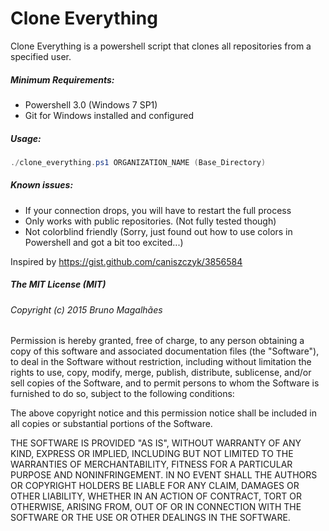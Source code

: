 # Clone Everything

Clone Everything is a powershell script that clones all repositories from a specified user.

##### Minimum Requirements:

- Powershell 3.0 (Windows 7 SP1)
- Git for Windows installed and configured

##### Usage:

```PowerShell
./clone_everything.ps1 ORGANIZATION_NAME (Base_Directory)
```

##### Known issues:

- If your connection drops, you will have to restart the full process
- Only works with public repositories. (Not fully tested though)
- Not colorblind friendly (Sorry, just found out how to use colors in Powershell and got a bit too excited...)



Inspired by https://gist.github.com/caniszczyk/3856584




##### The MIT License (MIT)

###### Copyright (c) 2015 Bruno Magalhães

Permission is hereby granted, free of charge, to any person obtaining a copy
of this software and associated documentation files (the "Software"), to deal
in the Software without restriction, including without limitation the rights
to use, copy, modify, merge, publish, distribute, sublicense, and/or sell
copies of the Software, and to permit persons to whom the Software is
furnished to do so, subject to the following conditions:

The above copyright notice and this permission notice shall be included in all
copies or substantial portions of the Software.

THE SOFTWARE IS PROVIDED "AS IS", WITHOUT WARRANTY OF ANY KIND, EXPRESS OR
IMPLIED, INCLUDING BUT NOT LIMITED TO THE WARRANTIES OF MERCHANTABILITY,
FITNESS FOR A PARTICULAR PURPOSE AND NONINFRINGEMENT. IN NO EVENT SHALL THE
AUTHORS OR COPYRIGHT HOLDERS BE LIABLE FOR ANY CLAIM, DAMAGES OR OTHER
LIABILITY, WHETHER IN AN ACTION OF CONTRACT, TORT OR OTHERWISE, ARISING FROM,
OUT OF OR IN CONNECTION WITH THE SOFTWARE OR THE USE OR OTHER DEALINGS IN THE
SOFTWARE.
